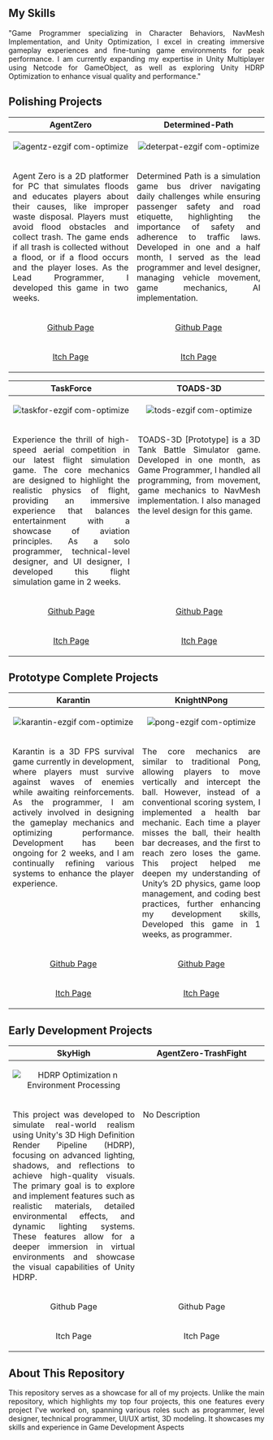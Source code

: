 <h2>My Skills</h2>
<p align="justify">"Game Programmer specializing in Character Behaviors, NavMesh Implementation, and Unity Optimization, I excel in creating immersive gameplay experiences and fine-tuning game environments for peak performance. I am currently expanding my expertise in Unity Multiplayer using Netcode for GameObject, as well as exploring Unity HDRP Optimization to enhance visual quality and performance."</p>
  
<h2>Polishing Projects</h2>
<!-- ============================================= --><!-- ============================================= --><!-- ============================================= --><!-- ============================================= --><!-- ============================================= --><!-- ============================================= --><!-- ============================================= --><!-- ============================================= --><!-- ============================================= --><!-- ============================================= -->
<table>
  <thead>
    <tr>
      <th width="500px" align="center">AgentZero</th>
      <th width="500px" align="center">Determined-Path</th>
    </tr>
  </thead>
  <tbody>
  <tr width="500px" align="center">
  <td>

![agentz-ezgif com-optimize](https://github.com/user-attachments/assets/8583c9e2-dbbf-44c4-8d22-0a0b1ead0f9f)


  </td>
  <td>

![deterpat-ezgif com-optimize](https://github.com/user-attachments/assets/b3bcc12a-8e54-4389-97a6-7c57c8146777)


  </td>
  </tr>
  <tr width="500px">
  <td valign="text-top">
<p align="justify">Agent Zero is a 2D platformer for PC that simulates floods and educates players about their causes, like improper waste disposal. Players must avoid flood obstacles and collect trash. The game ends if all trash is collected without a flood, or if a flood occurs and the player loses. As the Lead Programmer, I developed this game in two weeks.</p>
  </td>
  <td valign="text-top">
<p align="justify">Determined Path is a simulation game bus driver navigating daily challenges while ensuring passenger safety and road etiquette, highlighting the importance of safety and adherence to traffic laws. Developed in one and a half month, I served as the lead programmer and level designer, managing vehicle movement, game mechanics, AI implementation.</p>
  </td>
  </tr>

  <tr width="500px" align="center">
  <td valign="text-top">
<p width="500px" align="center"><a href="https://github.com/TottAditS/AgentZero">Github Page</p>
  </td>
  <td valign="text-top">
<p width="500px" align="center"><a href="https://github.com/TottAditS/Determined-Path">Github Page</p>
  </td>
  </tr>

  <tr width="500px" align="center">
  <td valign="text-top">
<p width="500px" align="center"><a href="https://tottadits.itch.io/agent-zero">Itch Page</p>
  </td>
  <td valign="text-top">
<p width="500px" align="center"><a href="https://juan-xavier.itch.io/determined-path">Itch Page</p>
  </td>
  </tr>
  

  </tbody>
</table>
<!-- ============================================= --><!-- ============================================= --><!-- ============================================= --><!-- ============================================= --><!-- ============================================= --><!-- ============================================= --><!-- ============================================= --><!-- ============================================= --><!-- ============================================= --><!-- ============================================= --><!-- ============================================= --><!-- ============================================= --><!-- ============================================= -->
<table>
  <thead>
    <tr>
      <th width="500px" align="center">TaskForce</th>
      <th width="500px" align="center">TOADS-3D</th>
    </tr>
  </thead>
  <tbody>
  <tr width="500px" align="center">
  <td>

![taskfor-ezgif com-optimize](https://github.com/user-attachments/assets/9e7985af-a993-42e9-8162-adb7c0333271)


  </td>
  <td>

![tods-ezgif com-optimize](https://github.com/user-attachments/assets/22f1d2ea-01ae-4308-b7bd-c627f6ef7120)


  </td>
  </tr>
  <tr width="500px">
  <td valign="text-top">
<p align="justify">Experience the thrill of high-speed aerial competition in our latest flight simulation game. The core mechanics are designed to highlight the realistic physics of flight, providing an immersive experience that balances entertainment with a showcase of aviation principles. As a solo programmer, technical-level designer, and UI designer, I developed this flight simulation game in 2 weeks.</p>
  </td>
  <td valign="text-top">
<p align="justify">TOADS-3D [Prototype] is a 3D Tank Battle Simulator game. Developed in one month, as Game Programmer, I handled all programming, from movement, game mechanics to NavMesh implementation. I also managed the level design for this game.</p>
  </td>
  </tr>

  <tr width="500px" align="center">
  <td valign="text-top">
<p width="500px" align="center"><a href="https://github.com/TottAditS/TaskForce">Github Page</p>
  </td>
  <td valign="text-top">
<p width="500px" align="center"><a href="https://github.com/TottAditS/TOADS-3D">Github Page</p>
  </td>
  </tr>
 
  <tr width="500px" align="center">
  <td valign="text-top">
<p width="500px" align="center"><a href="https://tottadits.itch.io/taskforce">Itch Page</p>
  </td>
  <td valign="text-top">
<p width="500px" align="center"><a href="https://tottadits.itch.io/toads">Itch Page</p>
  </td>
  </tr>

  </tbody>
</table>

<h2>Prototype Complete Projects</h2>
<!-- ============================================= --><!-- ============================================= --><!-- ============================================= --><!-- ============================================= --><!-- ============================================= --><!-- ============================================= --><!-- ============================================= --><!-- ============================================= --><!-- ============================================= --><!-- ============================================= --><!-- ============================================= --><!-- ============================================= --><!-- ============================================= -->
<table>
  <thead>
    <tr>
      <th width="500px" align="center">Karantin</th>
      <th width="500px" align="center">KnightNPong</th>
    </tr>
  </thead>
  <tbody>
  <tr width="500px" align="center">
  <td>

![karantin-ezgif com-optimize](https://github.com/user-attachments/assets/750988af-f0ab-45d8-9bb9-a350881329eb)

  </td>
  <td>

![pong-ezgif com-optimize](https://github.com/user-attachments/assets/3eac42d4-176a-46b8-b891-23f68e6e7367)

  </td>
  </tr>
  <tr width="500px">
  <td valign="text-top">
<p align="justify">Karantin is a 3D FPS survival game currently in development, where players must survive against waves of enemies while awaiting reinforcements. As the programmer, I am actively involved in designing the gameplay mechanics and optimizing performance. Development has been ongoing for 2 weeks, and I am continually refining various systems to enhance the player experience.</p>
  </td>
  <td valign="text-top">
<p align="justify">The core mechanics are similar to traditional Pong, allowing players to move vertically and intercept the ball. However, instead of a conventional scoring system, I implemented a health bar mechanic. Each time a player misses the ball, their health bar decreases, and the first to reach zero loses the game. This project helped me deepen my understanding of Unity’s 2D physics, game loop management, and coding best practices, further enhancing my development skills, Developed this game in 1 weeks, as programmer.</p>
  </td>
  </tr>

  <tr width="500px" align="center">
  <td valign="text-top">
<p width="500px" align="center"><a href="https://github.com/TottAditS/Karantin">Github Page</p>
  </td>
  <td valign="text-top">
<p width="500px" align="center"><a href="https://github.com/TottAditS/KnightsNPongs">Github Page</p>
  </td>
  </tr>
 
  <tr width="500px" align="center">
  <td valign="text-top">
<p width="500px" align="center"><a href="https://tottadits.itch.io/karantin">Itch Page</p>
  </td>
  <td valign="text-top">
<p width="500px" align="center"><a href="https://tottadits.itch.io/knightnpong">Itch Page</p>
  </td>
  </tr>

  </tbody>
</table>
<!-- ============================================= --><!-- ============================================= --><!-- ============================================= --><!-- ============================================= --><!-- ============================================= --><!-- ============================================= --><!-- ============================================= --><!-- ============================================= --><!-- ============================================= --><!-- ============================================= --><!-- ============================================= --><!-- ============================================= --><!-- ============================================= -->


<h2>Early Development Projects</h2>
<!-- ============================================= --><!-- ============================================= --><!-- ============================================= --><!-- ============================================= --><!-- ============================================= --><!-- ============================================= --><!-- ============================================= --><!-- ============================================= --><!-- ============================================= --><!-- ============================================= --><!-- ============================================= --><!-- ============================================= --><!-- ============================================= -->
<table>
  <thead>
    <tr>
      <th width="500px" align="center">SkyHigh</th>
      <th width="500px" align="center">AgentZero-TrashFight</th>
    </tr>
  </thead>
  <tbody>
  <tr width="500px" align="center">
  <td>

![HDRP Optimization n Environment Processing](https://github.com/user-attachments/assets/1f35c4de-459e-43ed-a88a-e5c8fbe19aba)

  </td>
  <td>



  </td>
  </tr>
  <tr width="500px">
  <td valign="text-top">
<p align="justify">This project was developed to simulate real-world realism using Unity's 3D High Definition Render Pipeline (HDRP), focusing on advanced lighting, shadows, and reflections to achieve high-quality visuals. The primary goal is to explore and implement features such as realistic materials, detailed environmental effects, and dynamic lighting systems. These features allow for a deeper immersion in virtual environments and showcase the visual capabilities of Unity HDRP.</p>
  </td>
  <td valign="text-top">
<p align="justify">No Description</p>
  </td>
  </tr>

  <tr width="500px" align="center">
  <td valign="text-top">
<p width="500px" align="center">Github Page</p>
  </td>
  <td valign="text-top">
<p width="500px" align="center">Github Page</p>
  </td>
  </tr>
 
  <tr width="500px" align="center">
  <td valign="text-top">
<p width="500px" align="center">Itch Page</p>
  </td>
  <td valign="text-top">
<p width="500px" align="center">Itch Page</p>
  </td>
  </tr>

  </tbody>
</table>
<!-- ============================================= --><!-- ============================================= --><!-- ============================================= --><!-- ============================================= --><!-- ============================================= --><!-- ============================================= --><!-- ============================================= --><!-- ============================================= --><!-- ============================================= --><!-- ============================================= --><!-- ============================================= --><!-- ============================================= --><!-- ============================================= -->

<h2>About This Repository</h2>
<p align="justify">This repository serves as a showcase for all of my projects. Unlike the main repository, which highlights my top four projects, this one features every project I've worked on, spanning various roles such as programmer, level designer, technical programmer, UI/UX artist, 3D modeling. It showcases my skills and experience in Game Development Aspects</p>


<!-- ============================================= --><!-- ============================================= --><!-- ============================================= --><!-- ============================================= --><!-- ============================================= --><!-- ============================================= --><!-- ============================================= --><!-- ============================================= --><!-- ============================================= --><!-- ============================================= --><!-- ============================================= --><!-- ============================================= --><!-- ============================================= -->
